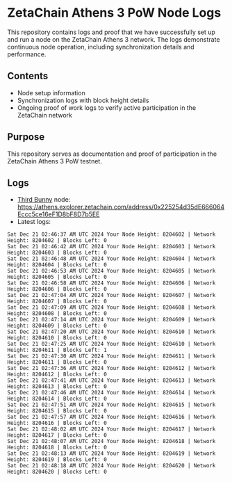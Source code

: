 # ZetaChain Athens 3 PoW Node Logs
This repository contains logs and proof that we have successfully set up and run a node on the ZetaChain Athens 3 network. The logs demonstrate continuous node operation, including synchronization details and performance.

## Contents
- Node setup information
- Synchronization logs with block height details
- Ongoing proof of work logs to verify active participation in the ZetaChain network

## Purpose
This repository serves as documentation and proof of participation in the ZetaChain Athens 3 PoW testnet.

## Logs

- [Third Bunny](https://thirdbunny.xyz/) node: https://athens.explorer.zetachain.com/address/0x225254d35dE666064Eccc5ce16eF1D8bF8D7b5EE
- Latest logs:
```
Sat Dec 21 02:46:37 AM UTC 2024 Your Node Height: 8204602 | Network Height: 8204602 | Blocks Left: 0
Sat Dec 21 02:46:42 AM UTC 2024 Your Node Height: 8204603 | Network Height: 8204603 | Blocks Left: 0
Sat Dec 21 02:46:48 AM UTC 2024 Your Node Height: 8204604 | Network Height: 8204604 | Blocks Left: 0
Sat Dec 21 02:46:53 AM UTC 2024 Your Node Height: 8204605 | Network Height: 8204605 | Blocks Left: 0
Sat Dec 21 02:46:58 AM UTC 2024 Your Node Height: 8204606 | Network Height: 8204606 | Blocks Left: 0
Sat Dec 21 02:47:04 AM UTC 2024 Your Node Height: 8204607 | Network Height: 8204607 | Blocks Left: 0
Sat Dec 21 02:47:09 AM UTC 2024 Your Node Height: 8204608 | Network Height: 8204608 | Blocks Left: 0
Sat Dec 21 02:47:14 AM UTC 2024 Your Node Height: 8204609 | Network Height: 8204609 | Blocks Left: 0
Sat Dec 21 02:47:20 AM UTC 2024 Your Node Height: 8204610 | Network Height: 8204610 | Blocks Left: 0
Sat Dec 21 02:47:25 AM UTC 2024 Your Node Height: 8204610 | Network Height: 8204611 | Blocks Left: 1
Sat Dec 21 02:47:30 AM UTC 2024 Your Node Height: 8204611 | Network Height: 8204611 | Blocks Left: 0
Sat Dec 21 02:47:36 AM UTC 2024 Your Node Height: 8204612 | Network Height: 8204612 | Blocks Left: 0
Sat Dec 21 02:47:41 AM UTC 2024 Your Node Height: 8204613 | Network Height: 8204613 | Blocks Left: 0
Sat Dec 21 02:47:46 AM UTC 2024 Your Node Height: 8204614 | Network Height: 8204614 | Blocks Left: 0
Sat Dec 21 02:47:51 AM UTC 2024 Your Node Height: 8204615 | Network Height: 8204615 | Blocks Left: 0
Sat Dec 21 02:47:57 AM UTC 2024 Your Node Height: 8204616 | Network Height: 8204616 | Blocks Left: 0
Sat Dec 21 02:48:02 AM UTC 2024 Your Node Height: 8204617 | Network Height: 8204617 | Blocks Left: 0
Sat Dec 21 02:48:07 AM UTC 2024 Your Node Height: 8204618 | Network Height: 8204618 | Blocks Left: 0
Sat Dec 21 02:48:13 AM UTC 2024 Your Node Height: 8204619 | Network Height: 8204619 | Blocks Left: 0
Sat Dec 21 02:48:18 AM UTC 2024 Your Node Height: 8204620 | Network Height: 8204620 | Blocks Left: 0
```
